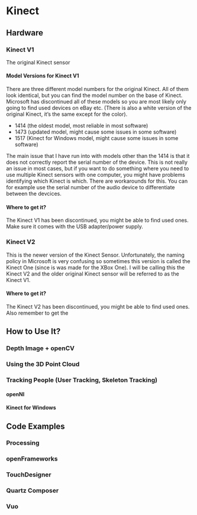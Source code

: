 # Kinect

## Hardware

### Kinect V1
The original Kinect sensor
#### Model Versions for Kinect V1
There are three different model numbers for the original Kinect. All of them look identical, but you can find the model number on the base of Kinect. Microsoft has discontinued all of these models so you are most likely only going to find used devices on eBay etc. (There is also a white version of the original Kinect, it’s the same except for the color).
* 1414 (the oldest model, most reliable in most software)
* 1473 (updated model, might cause some issues in some software)
* 1517 (Kinect for Windows model, might cause some issues in some software)

The main issue that I have run into with models other than the 1414 is that it does not correctly report the serial number of the device. This is not really an issue in most cases, but if you want to do something where you need to use multiple Kinect sensors with one computer, you might have problems identifying which Kinect is which. There are workarounds for this. You can for example use the serial number of the audio device to differentiate between the devcices.

#### Where to get it?

The Kinect V1 has been discontinued, you might be able to find used ones. Make sure it comes with the USB adapter/power supply.

### Kinect V2
This is the newer version of the Kinect Sensor. Unfortunately, the naming policy in Microsoft is very confusing so sometimes this version is called the Kinect One (since is was made for the XBox One). I will be calling this the Kinect V2 and the older original Kinect sensor will be referred to as the Kinect V1.

#### Where to get it?

The Kinect V2 has been discontinued, you might be able to find used ones. Also remember to get the 

## How to Use It?

### Depth Image + openCV

### Using the 3D Point Cloud

### Tracking People (User Tracking, Skeleton Tracking)

#### openNI
#### Kinect for Windows

## Code Examples

### Processing

### openFrameworks

### TouchDesigner

### Quartz Composer

### Vuo
